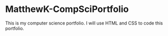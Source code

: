 # MatthewK-CompSciPortfolio
This is my computer science portfolio. I will use HTML and CSS to code this portfolio.
